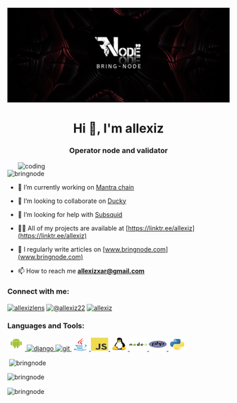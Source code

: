 ![logo](https://github.com/BringNode/BringNode/blob/main/banner.png.jpg)


<h1 align="center">Hi 👋, I'm allexiz</h1>
<h3 align="center">Operator node and validator</h3>

<img align="right" alt="coding" width="480" src="https://miro.medium.com/v2/resize:fit:828/format:webp/1*mUahTQdRR4e4MJLLtJkjbw.gif">

<p align="left"> <img src="https://komarev.com/ghpvc/?username=bringnode&label=Profile%20views&color=0e75b6&style=flat" alt="bringnode" /> </p>

- 🔭 I’m currently working on [Mantra chain](https://www.mantrachain.io/)

- 👯 I’m looking to collaborate on [Ducky](https://ducky.city/)

- 🤝 I’m looking for help with [Subsquid](https://subsquid.io/)

- 👨‍💻 All of my projects are available at [https://linktr.ee/allexiz](https://linktr.ee/allexiz)

- 📝 I regularly write articles on [www.bringnode.com](www.bringnode.com)

- 📫 How to reach me **allexizxar@gmail.com**

<h3 align="left">Connect with me:</h3>
<p align="left">
<a href="https://twitter.com/allexizlens" target="blank"><img align="center" src="https://raw.githubusercontent.com/rahuldkjain/github-profile-readme-generator/master/src/images/icons/Social/twitter.svg" alt="allexizlens" height="40" width="50" /></a>
<a href="https://medium.com/@allexiz22" target="blank"><img align="center" src="https://raw.githubusercontent.com/rahuldkjain/github-profile-readme-generator/master/src/images/icons/Social/medium.svg" alt="@allexiz22" height="40" width="50" /></a>
<a href="https://discord.gg/allexiz" target="blank"><img align="center" src="https://raw.githubusercontent.com/rahuldkjain/github-profile-readme-generator/master/src/images/icons/Social/discord.svg" alt="allexiz" height="3=40" width="50" /></a>
</p>

<h3 align="left">Languages and Tools:</h3>
<p align="left"> <a href="https://developer.android.com" target="_blank" rel="noreferrer"> <img src="https://raw.githubusercontent.com/devicons/devicon/master/icons/android/android-original-wordmark.svg" alt="android" width="40" height="30"/> </a> <a href="https://www.djangoproject.com/" target="_blank" rel="noreferrer"> <img src="https://cdn.worldvectorlogo.com/logos/django.svg" alt="django" width="40" height="30"/> </a> <a href="https://git-scm.com/" target="_blank" rel="noreferrer"> <img src="https://www.vectorlogo.zone/logos/git-scm/git-scm-icon.svg" alt="git" width="40" height="30"/> </a> <a href="https://www.java.com" target="_blank" rel="noreferrer"> <img src="https://raw.githubusercontent.com/devicons/devicon/master/icons/java/java-original.svg" alt="java" width="40" height="30"/> </a> <a href="https://developer.mozilla.org/en-US/docs/Web/JavaScript" target="_blank" rel="noreferrer"> <img src="https://raw.githubusercontent.com/devicons/devicon/master/icons/javascript/javascript-original.svg" alt="javascript" width="40" height="30"/> </a> <a href="https://www.linux.org/" target="_blank" rel="noreferrer"> <img src="https://raw.githubusercontent.com/devicons/devicon/master/icons/linux/linux-original.svg" alt="linux" width="40" height="30"/> </a> <a href="https://nodejs.org" target="_blank" rel="noreferrer"> <img src="https://raw.githubusercontent.com/devicons/devicon/master/icons/nodejs/nodejs-original-wordmark.svg" alt="nodejs" width="40" height="30"/> </a> <a href="https://www.php.net" target="_blank" rel="noreferrer"> <img src="https://raw.githubusercontent.com/devicons/devicon/master/icons/php/php-original.svg" alt="php" width="40" height="30"/> </a> <a href="https://www.python.org" target="_blank" rel="noreferrer"> <img src="https://raw.githubusercontent.com/devicons/devicon/master/icons/python/python-original.svg" alt="python" width="40" height="30"/> </a> </p>





<p>&nbsp;<img align="center" src="https://github-readme-stats.vercel.app/api?username=bringnode&show_icons=true&locale=en" alt="bringnode" /></p>

<p><img align="center" src="https://github-readme-stats.vercel.app/api/top-langs?username=bringnode&show_icons=true&locale=en&layout=compact" alt="bringnode" /></p>

<p><img align="center" src="https://github-readme-streak-stats.herokuapp.com/?user=bringnode&" alt="bringnode" /></p>

